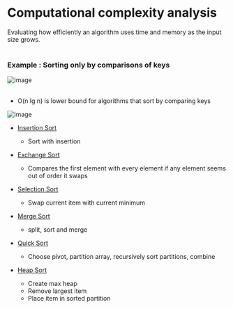 # Computational complexity analysis
Evaluating how efficiently an algorithm uses time and memory as the input size grows. </br></br>


### Example : Sorting only by comparisons of keys
![image](https://github.com/user-attachments/assets/ae3d4cf4-8632-4308-9111-063ab3f71750) </br></br>

- O(n lg n) is lower bound for algorithms that sort by comparing keys




![image](https://github.com/juho-creator/CS-Courses/assets/72856990/28950e3f-3f46-40f5-9bd6-a5d4c221b006)


- [Insertion Sort](https://github.com/juho-creator/CS-Courses/blob/main/Notes/Algorithm_Notes/InsertionSort.md)
  - Sort with insertion
- [Exchange Sort](https://github.com/juho-creator/CS-Courses/blob/main/Notes/Algorithm_Notes/exchangeSort.md)
  - Compares the first element with every element if any element seems out of order it swaps

- [Selection Sort](https://www.youtube.com/watch?v=g-PGLbMth_g)
  - Swap current item with current minimum 
- [Merge Sort](https://www.youtube.com/watch?v=4VqmGXwpLqc)
  - split, sort and merge
  
- [Quick Sort](https://www.youtube.com/watch?v=Hoixgm4-P4M)
  - Choose pivot, partition array, recursively sort partitions, combine
    
- [Heap Sort](https://github.com/juho-creator/CS-Courses/blob/main/Notes/Algorithm_Notes/HeapSort.md)
  - Create max heap
  - Remove largest item
  - Place item in sorted partition






